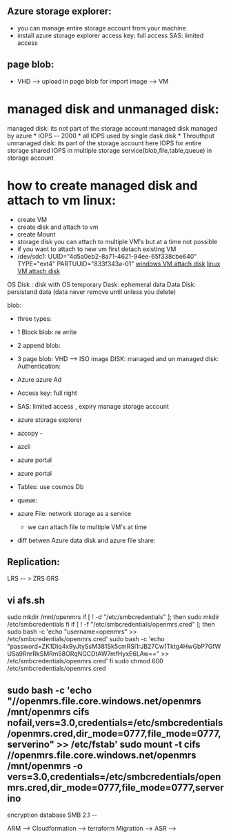 ## Azure storage explorer:
  * you can manage entire storage account from your machine
  * install azure storage explorer
  access key: full access
  SAS: limited access 


## page blob: 
   * VHD --> upload in page blob for import image --> VM  
# managed disk and unmanaged disk: 
  managed disk: its not part of the storage account
               managed disk managed by azure
            * IOPS -- 2000 
            *   all IOPS used by single dask disk
            * Throuthput
 unmanaged disk: its part of the storage account
                here IOPS for entire storage 
                shared IOPS in multiple storage service(blob,file,table,queue) in storage account 

# how to create managed disk and attach to vm linux:
 * create VM
 * create disk and attach to vm
 * create Mount 
 * storage disk you can attach to multiple VM's but at a time not possible
 * if you want to attach to new vm first detach existing VM
 * /dev/sdc1: UUID="4d5a0eb2-8a71-4621-94ee-65f338cbe640" TYPE="ext4" PARTUUID="833f343a-01"
[windows VM attach disk](https://docs.microsoft.com/en-us/azure/virtual-machines/windows/attach-managed-disk-portal)
[linux VM attach disk](https://docs.microsoft.com/en-us/azure/virtual-machines/linux/attach-disk-portal)

OS Disk : disk with OS
temporary Dask:  ephemeral data
Data Disk: persistand data (data never remove until unless you delete)


   
blob:
  * three types:
  *  1 Block blob: re write 
  *  2 append blob: 
  *  3 page blob: VHD --> ISO image 
DISK:
 managed and un managed disk: 
Authentication:
* Azure azure Ad
* Access key: full right 
* SAS: limited access , expiry 
manage storage account 
 * azure storage explorer
 * azcopy  - 
 * azcli
 * azure portal
 * azure portal 

* Tables: use cosmos Db
* queue:
* azure File: 
  network storage as a service
  * we can attach file to multiple VM's at time 

* diff betwen Azure data disk and azure file share: 


## Replication: 
   LRS -- >
   ZRS
   GRS

vi afs.sh
---------
sudo mkdir /mnt/openmrs
if [ ! -d "/etc/smbcredentials" ]; then
sudo mkdir /etc/smbcredentials
fi
if [ ! -f "/etc/smbcredentials/openmrs.cred" ]; then
    sudo bash -c 'echo "username=openmrs" >> /etc/smbcredentials/openmrs.cred'
    sudo bash -c 'echo "password=ZK1DIq4x9yJtySsM381Sk5cmRSl1rJB27Cw1Tktg4HwGbP7GfWUSa9RnrRkSMRm58ORqNGCDtAW7mfHyxE6LAw==" >> /etc/smbcredentials/openmrs.cred'
fi
sudo chmod 600 /etc/smbcredentials/openmrs.cred

sudo bash -c 'echo "//openmrs.file.core.windows.net/openmrs /mnt/openmrs cifs nofail,vers=3.0,credentials=/etc/smbcredentials/openmrs.cred,dir_mode=0777,file_mode=0777,serverino" >> /etc/fstab'
sudo mount -t cifs //openmrs.file.core.windows.net/openmrs /mnt/openmrs -o vers=3.0,credentials=/etc/smbcredentials/openmrs.cred,dir_mode=0777,file_mode=0777,serverino
----


encryption 
database 
SMB 2.1 -- 

ARM --> Cloudformation  --> terraform 
Migration -->
ASR --> 